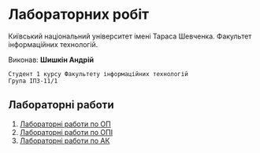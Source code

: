 # Лабораторних робіт

Київський національний університет імені Тараса Шевченка. Факультет інформаційних технологій.

Виконав: **Шишкін Андрій**

    Студент 1 курсу Факультету інформаційних технологій
    Група ІПЗ-11/1

## Лабораторні работи

1. [Лабораторні работи по ОП](https://andreyshyshkin.github.io/Labs/op)
2. [Лабораторні работи по ОПІ](https://andreyshyshkin.github.io/Labs/opi)
3. [Лабораторні работи по АК](https://andreyshyshkin.github.io/Labs/ak/)
